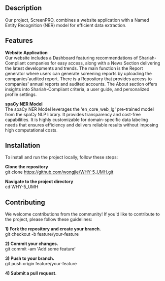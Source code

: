 ## Description
Our project, ScreenPRO, combines a website application with a Named Entity Recognition (NER) model for efficient data extraction. 

## Features
**Website Application**  
Our website includes a Dashboard featuring recommendations of Shariah-Compliant companies for easy access, along with a News Section delivering the latest developments and trends. The main function is the Report generator where users can generate screening reports by uploading the companies'audited report. There is a Repository that provides access to companies' annual reports and audited accounts. The About section offers insights into Shariah-Compliant criteria, a user guide, and personalized profile settings.

**spaCy NER Model**  
The spaCy NER Model leverages the 'en_core_web_lg' pre-trained model from the spaCy NLP library. It provides transparency and cost-free capabilities. It is highly customizable for domain-specific data labeling needs that ensures efficiency and delivers reliable results without imposing high computational costs.

## Installation
To install and run the project locally, follow these steps:  

**Clone the repository**  
git clone https://github.com/wongjie/WHY-5_UMH.git

**Navigate to the project directory**  
cd WHY-5_UMH

## Contributing  
We welcome contributions from the community! If you'd like to contribute to the project, please follow these guidelines:

**1) Fork the repository and create your branch.**  
git checkout -b feature/your-feature

**2) Commit your changes.**  
git commit -am 'Add some feature'

**3) Push to your branch.**  
git push origin feature/your-feature

**4) Submit a pull request.**  






